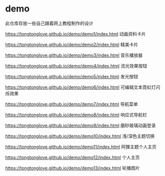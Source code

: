 # demo
此仓库存放一些自己跟着网上教程制作的设计


https://tongtonglove.github.io/demo/demo1/index.html 动画资料卡片

https://tongtonglove.github.io/demo/demo2/index.html 精美卡片

https://tongtonglove.github.io/demo/demo3/index.html 音乐播放器

https://tongtonglove.github.io/demo/demo4/index.html 流光效果按钮

https://tongtonglove.github.io/demo/demo5/index.html 发光按钮

https://tongtonglove.github.io/demo/demo6/index.html 可编辑文本霓虹灯闪烁效果

https://tongtonglove.github.io/demo/demo7/index.html 导航菜单

https://tongtonglove.github.io/demo/demo8/index.html 响应式导航栏

https://tongtonglove.github.io/demo/demo9/index.html 磨砂玻璃动画登录

https://tongtonglove.github.io/demo/demo10/index.html 浅/深色主题切换

https://tongtonglove.github.io/demo/demo11/index.html 阿狸主题个人主页

https://tongtonglove.github.io/demo/demo12/index.html 个人主页

https://tongtonglove.github.io/demo/demo13/index.html 轮播图片
